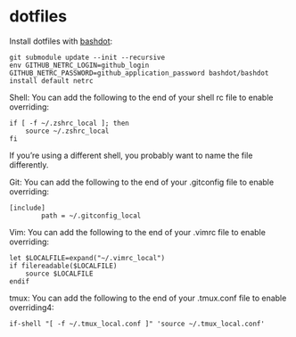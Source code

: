 # dotfiles

Install dotfiles with [bashdot](https://github.com/bashdot/bashdot):
```
git submodule update --init --recursive
env GITHUB_NETRC_LOGIN=github_login GITHUB_NETRC_PASSWORD=github_application_password bashdot/bashdot install default netrc
```

Shell: You can add the following to the end of your shell rc file to enable overriding:
```
if [ -f ~/.zshrc_local ]; then
    source ~/.zshrc_local
fi
```
If you’re using a different shell, you probably want to name the file differently.

Git: You can add the following to the end of your .gitconfig file to enable overriding:
```
[include]
        path = ~/.gitconfig_local
```

Vim: You can add the following to the end of your .vimrc file to enable overriding:
```
let $LOCALFILE=expand("~/.vimrc_local")
if filereadable($LOCALFILE)
    source $LOCALFILE
endif
```

tmux: You can add the following to the end of your .tmux.conf file to enable overriding4:
```
if-shell "[ -f ~/.tmux_local.conf ]" 'source ~/.tmux_local.conf'
```
